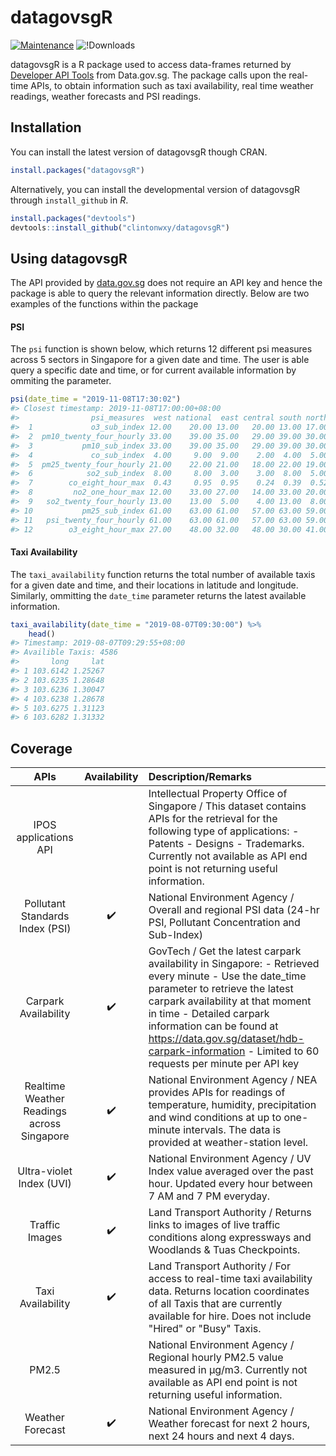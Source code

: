 # datagovsgR
[![Maintenance](https://img.shields.io/badge/Maintained%3F-yes-green.svg)](https://github.com/clintonwxy/datagovsgR/graphs/commit-activity)
![!Downloads](https://cranlogs.r-pkg.org/badges/grand-total/datagovsgR)


datagovsgR is a R package used to access data-frames returned by [Developer API Tools](https://data.gov.sg/developer) from Data.gov.sg. The package calls upon the real-time APIs, to obtain information such as taxi availability,  real time weather readings, weather forecasts and PSI readings.



## Installation

You can install the latest version of datagovsgR though CRAN.

```r
install.packages("datagovsgR")
```
Alternatively, you can install the developmental version of datagovsgR through `install_github` in *R*.

``` r
install.packages("devtools")
devtools::install_github("clintonwxy/datagovsgR")
```


## Using datagovsgR

The API provided by [data.gov.sg](https://data.gov.sg/developer) does not require an API key and hence the package is able to query the relevant information directly. Below are two examples of the functions within the package

#### PSI
The `psi` function is shown below, which returns 12 different psi measures across 5 sectors in Singapore for a given date and time. The user is able query a specific date and time, or for current available information by ommiting the parameter.

``` r
psi(date_time = "2019-11-08T17:30:02")
#> Closest timestamp: 2019-11-08T17:00:00+08:00
#>                psi_measures  west national  east central south north
#>  1             o3_sub_index 12.00    20.00 13.00   20.00 13.00 17.00
#>  2  pm10_twenty_four_hourly 33.00    39.00 35.00   29.00 39.00 30.00
#>  3           pm10_sub_index 33.00    39.00 35.00   29.00 39.00 30.00
#>  4             co_sub_index  4.00     9.00  9.00    2.00  4.00  5.00
#>  5  pm25_twenty_four_hourly 21.00    22.00 21.00   18.00 22.00 19.00
#>  6            so2_sub_index  8.00     8.00  3.00    3.00  8.00  5.00
#>  7        co_eight_hour_max  0.43     0.95  0.95    0.24  0.39  0.52
#>  8         no2_one_hour_max 12.00    33.00 27.00   14.00 33.00 20.00
#>  9   so2_twenty_four_hourly 13.00    13.00  5.00    4.00 13.00  8.00
#> 10           pm25_sub_index 61.00    63.00 61.00   57.00 63.00 59.00
#> 11   psi_twenty_four_hourly 61.00    63.00 61.00   57.00 63.00 59.00
#> 12        o3_eight_hour_max 27.00    48.00 32.00   48.00 30.00 41.00
```

#### Taxi Availability
The `taxi_availability` function returns the total number of available taxis for a given date and time, and their locations in latitude and longitude. Similarly, ommitting the `date_time` parameter returns the latest available information.

``` r
taxi_availability(date_time = "2019-08-07T09:30:00") %>% 
    head()
#> Timestamp: 2019-08-07T09:29:55+08:00
#> Availible Taxis: 4586
#>       long     lat
#> 1 103.6142 1.25267
#> 2 103.6235 1.28648
#> 3 103.6236 1.30047
#> 4 103.6238 1.28678
#> 5 103.6275 1.31123
#> 6 103.6282 1.31332
```


## Coverage

| APIs      | Availability  | Description/Remarks      | 
| :------------------:  |:---------:| :-----------------------------------------|
| IPOS applications API |  | Intellectual Property Office of Singapore / This dataset contains APIs for the retrieval for the following type of applications: - Patents - Designs - Trademarks. Currently not available as API end point is not returning useful information. |
| Pollutant Standards Index (PSI) | :heavy_check_mark: | National Environment Agency / Overall and regional PSI data (24-hr PSI, Pollutant Concentration and Sub-Index) |
| Carpark Availability | :heavy_check_mark: | GovTech / Get the latest carpark availability in Singapore: - Retrieved every minute - Use the date_time parameter to retrieve the latest carpark availability at that moment in time - Detailed carpark information can be found at https://data.gov.sg/dataset/hdb-carpark-information - Limited to 60 requests per minute per API key |
| Realtime Weather Readings across Singapore |:heavy_check_mark:| National Environment Agency / NEA provides APIs for readings of temperature, humidity, precipitation and wind conditions at up to one-minute intervals. The data is provided at weather-station level. |
| Ultra-violet Index (UVI) | :heavy_check_mark: | National Environment Agency / UV Index value averaged over the past hour. Updated every hour between 7 AM and 7 PM everyday. | 
| Traffic Images |:heavy_check_mark:| Land Transport Authority / Returns links to images of live traffic conditions along expressways and Woodlands & Tuas Checkpoints. |
| Taxi Availability | :heavy_check_mark: | Land Transport Authority / For access to real-time taxi availability data. Returns location coordinates of all Taxis that are currently available for hire. Does not include "Hired" or "Busy" Taxis. |
| PM2.5 |  | National Environment Agency / Regional hourly PM2.5 value measured in μg/m3. Currently not available as API end point is not returning useful information. |
| Weather Forecast | :heavy_check_mark: | National Environment Agency / Weather forecast for next 2 hours, next 24 hours and next 4 days. |

